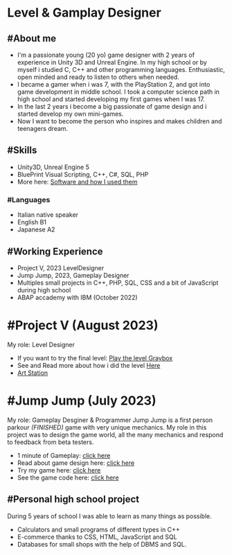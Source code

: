 # Level & Gamplay Designer


## #About me
- I'm a passionate young (20 yo) game designer with 2 years of experience in Unity 3D and Unreal Engine. In my high school or by myself i studied C, C++ and other programming languages. Enthusiastic, open minded and ready to listen to others when needed.
- I became a gamer when i was 7, with the PlayStation 2, and got into game development in middle school. I took a computer science path in high school and started developing my first games when I was 17.
- In the last 2 years i become a big passionate of game design and i started develop my own mini-games.
- Now I want to become the person who inspires and makes children and teenagers dream.

## #Skills
- Unity3D, Unreal Engine 5
- BluePrint Visual Scripting, C++, C#, SQL, PHP
- More here: [Software and how I used them](https://github.com/GiuseppeRotondo03/GiuseppeRotondo03.github.io/blob/main/List%20of%20Programs%20that%20i%20know.pdf)

### #Languages
- Italian native speaker
- English B1
- Japanese A2

## #Working Experience
- Project V, 2023 LevelDesigner
- Jump Jump, 2023, Gameplay Designer
- Multiples small projects in C++, PHP, SQL, CSS and a bit of JavaScript during high school
- ABAP accademy with IBM (October 2022)

# #Project V (August 2023)
My role: Level Designer
- If you want to try the final level: [Play the level Graybox](https://giusepperotondo.itch.io/project-v)
- See and Read more about how i did the level [Here](https://giusepperotondo03.github.io/project_V/)
- [Art Station](https://www.artstation.com/artwork/rJPDP6)

# #Jump Jump (July 2023)
My role: Gameplay Desginer & Programmer
Jump Jump is a first person parkour *(FINISHED)* game with very unique mechanics. My role in this project was to design the game world, all the many mechanics and respond to feedback from beta testers.
- 1 minute of Gameplay: [click here](https://youtu.be/PvDKkf-1XQo)
- Read about game design here: [click here](https://giusepperotondo03.github.io/JumpJump_Project.github.io-/)
- Try my game here: [click here](https://giusepperotondo.itch.io/jump-jump)
- See the game code here: [click here](https://giusepperotondo03.github.io/JumpJumpCode.Github.io/)

## #Personal high school project
During 5 years of school I was able to learn as many things as possible.
- Calculators and small programs of different types in C++
- E-commerce thanks to CSS, HTML, JavaScript and SQL
- Databases for small shops with the help of DBMS and SQL.

